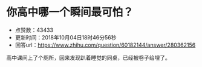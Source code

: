 # 你高中哪一个瞬间最可怕？
- 点赞数：43433
- 更新时间：2018年10月04日18时46分56秒
- 回答url：https://www.zhihu.com/question/60182144/answer/280362156
<body>
 <p data-pid="81X07V2F">高中课间上了个厕所，回来发现趴着睡觉的同桌，已经被卷子给埋了。</p>
</body>